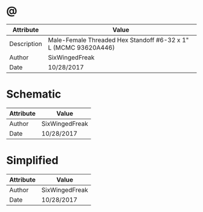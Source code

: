 # @
| Attribute | Value |
| ---  | ---     |
| Description | Male-Female Threaded Hex Standoff #6-32 x 1&quot; L (MCMC 93620A446) |
| Author | SixWingedFreak |
| Date | 10/28/2017 |
# Schematic
| Attribute | Value |
| ---  | ---     |
| Author | SixWingedFreak |
| Date | 10/28/2017 |
# Simplified
| Attribute | Value |
| ---  | ---     |
| Author | SixWingedFreak |
| Date | 10/28/2017 |
